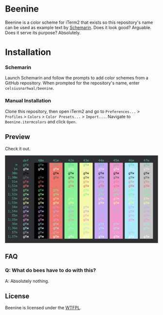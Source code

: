 # Beenine

Beenine is a color scheme for iTerm2 that exists so this repository's name can be used as example text by [Schemarin](https://github.com/celsiusnarhwal/schemarin). Does it look good? Arguable. Does it serve its purpose? Absolutely.

# Installation

### Schemarin

Launch Schemarin and follow the prompts to add color schemes from a GitHub repository. When prompted for the repository's name, enter `celsiusnarhwal/beenine`.

### Manual Installation

Clone this repository, then open iTerm2 and go to `Preferences...` > `Profiles` > `Colors` > `Color Presets...` > `Import...`. Navigate to `Beenine.itermcolors` and click `Open`.

## Preview

Check it out.

![Beenine](media/beenine.png)

## FAQ

### Q: What do bees have to do with this?

A: Absolutely nothing.

## License

Beenine is licensed under the [WTFPL](https://github.com/celsiusnarhwal/beenine/blob/HEAD/LICENSE.md).
